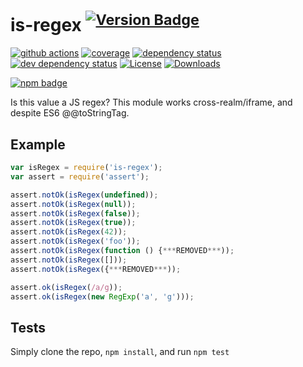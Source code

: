# is-regex <sup>[![Version Badge][2]][1]</sup>

[![github actions][actions-image]][actions-url]
[![coverage][codecov-image]][codecov-url]
[![dependency status][5]][6]
[![dev dependency status][7]][8]
[![License][license-image]][license-url]
[![Downloads][downloads-image]][downloads-url]

[![npm badge][11]][1]

Is this value a JS regex?
This module works cross-realm/iframe, and despite ES6 @@toStringTag.

## Example

```js
var isRegex = require('is-regex');
var assert = require('assert');

assert.notOk(isRegex(undefined));
assert.notOk(isRegex(null));
assert.notOk(isRegex(false));
assert.notOk(isRegex(true));
assert.notOk(isRegex(42));
assert.notOk(isRegex('foo'));
assert.notOk(isRegex(function () {***REMOVED***));
assert.notOk(isRegex([]));
assert.notOk(isRegex({***REMOVED***));

assert.ok(isRegex(/a/g));
assert.ok(isRegex(new RegExp('a', 'g')));
```

## Tests
Simply clone the repo, `npm install`, and run `npm test`

[1]: https://npmjs.org/package/is-regex
[2]: https://versionbadg.es/inspect-js/is-regex.svg
[5]: https://david-dm.org/inspect-js/is-regex.svg
[6]: https://david-dm.org/inspect-js/is-regex
[7]: https://david-dm.org/inspect-js/is-regex/dev-status.svg
[8]: https://david-dm.org/inspect-js/is-regex#info=devDependencies
[11]: https://nodei.co/npm/is-regex.png?downloads=true&stars=true
[license-image]: https://img.shields.io/npm/l/is-regex.svg
[license-url]: LICENSE
[downloads-image]: https://img.shields.io/npm/dm/is-regex.svg
[downloads-url]: https://npm-stat.com/charts.html?package=is-regex
[codecov-image]: https://codecov.io/gh/inspect-js/is-regex/branch/main/graphs/badge.svg
[codecov-url]: https://app.codecov.io/gh/inspect-js/is-regex/
[actions-image]: https://img.shields.io/endpoint?url=https://github-actions-badge-u3jn4tfpocch.runkit.sh/inspect-js/is-regex
[actions-url]: https://github.com/inspect-js/is-regex/actions
